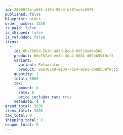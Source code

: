 ```yaml
---
id: 28969ffe-a565-419b-99d4-d487ae4c6570
published: false
blueprint: order
order_number: 1358
is_paid: false
is_shipped: false
is_refunded: false
items:
  -
    id: 8ba25d5d-5b2d-4d3d-8eb3-00528e804508
    product: 66e767a9-ee34-4dc4-8681-d09bb59f0cf5
    variant:
      variant: Polmaraton
      product: 66e767a9-ee34-4dc4-8681-d09bb59f0cf5
    quantity: 1
    total: 3800
    tax:
      amount: 0
      rate: 0
      price_includes_tax: true
    metadata: {  }
grand_total: 3800
items_total: 3800
tax_total: 0
shipping_total: 0
coupon_total: 0
---
```

